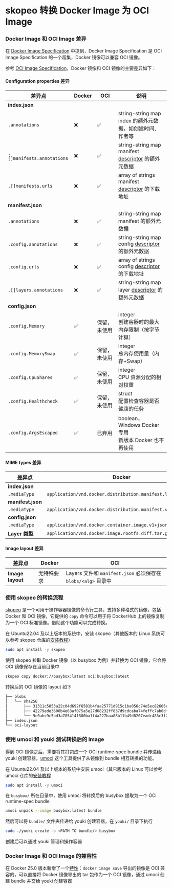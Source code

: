 # skopeo 转换 Docker Image 为 OCI Image

### Docker Image 和 OCI Image 差异

在 [Docker Image Specification](https://github.com/moby/docker-image-spec/tree/main) 中提到，Docker Image Specification 是 OCI Image Specification 的一个超集，Docker 镜像可以兼容 OCI 镜像。

参考 [OCI Image Specification](https://github.com/opencontainers/image-spec/blob/main/media-types.md#compatibility-matrix)，Docker 镜像和 OCI 镜像的主要差异如下：

#### Configuration properties 差异

| 差异点 | Docker | OCI  | 说明 |
|--------|--------|------|-----------------|
|**index.json**| | | |
|`.annotations`|❌|✅|string-string map<br>index 的额外元数据，如创建时间、作者等|
|`.[]manifests.annotations`|❌|✅|string-string map<br>manifest [descriptor](https://github.com/opencontainers/image-spec/blob/main/descriptor.md) 的额外元数据|
|`.[]manifests.urls`|❌|✅|array of strings<br>manifest [descriptor](https://github.com/opencontainers/image-spec/blob/main/descriptor.md) 的下载地址|
|**manifest.json**| | | |
|`.annotations`|❌|✅|string-string map<br>manifest 的额外元数据|
|`.config.annotations`|❌|✅|string-string map<br>config [descriptor](https://github.com/opencontainers/image-spec/blob/main/descriptor.md) 的额外元数据|
|`.config.urls`|❌|✅|array of strings<br>config [descriptor](https://github.com/opencontainers/image-spec/blob/main/descriptor.md) 的下载地址|
|`.[]layers.annotations`|❌|✅|string-string map<br>layer [descriptor](https://github.com/opencontainers/image-spec/blob/main/descriptor.md) 的额外元数据|
|**config.json**| | | |
|`.config.Memory`|✅|保留，未使用|integer<br>创建容器时的最大内存限制（按字节计算）|
|`.config.MemorySwap`|✅|保留，未使用|integer<br>总内存使用量（内存+Swap）|
|`.config.CpuShares`|✅|保留，未使用|integer<br>CPU 资源分配的相对权重|
|`.config.Healthcheck`|✅|保留，未使用|struct<br>配置检查容器是否健康的任务|
|`.config.ArgsEscaped`|✅|已弃用|boolean，Windows Docker 专用<br>新版本 Docker 也不再使用|

#### MIME types 差异

| 差异点 | Docker | OCI  |
|--------|--------|------|
|**index.json**| | |
|`.mediaType`|`application/vnd.docker.distribution.manifest.list.v2+json`|`application/vnd.oci.image.index.v1+json`| MIME 类型|
|**manifest.json**| | |
|`.mediaType`|`application/vnd.docker.distribution.manifest.v2+json`|`application/vnd.oci.image.manifest.v1+json`|MIME 类型|
|**config.json**| | | 
|`.mediaType`|`application/vnd.docker.container.image.v1+json`|`application/vnd.oci.image.config.v1+json`|MIME 类型|
|**Layer 类型**|`application/vnd.docker.image.rootfs.diff.tar.gzip`|`application/vnd.oci.image.layer.v1.tar+gzip`|仅支持这两个 MIME 类型之间的互相转换|

#### Image layout 差异

| 差异点 | Docker | OCI  |
|--------|--------|------|
|**Image layout**|无特殊要求|Layers 文件和 `manifest.json` 必须保存在 `blobs/<alg>` 目录中|[OCI Specification](https://github.com/opencontainers/image-spec/blob/main/image-layout.md#content) 中对 Image layout 有做规定|

### 使用 skopeo 的转换流程
[skopeo](https://github.com/containers/skopeo) 是一个可用于操作容器镜像的命令行工具，支持多种格式的镜像，包括 Docker 和 OCI 镜像，它提供的 `copy` 命令可以用于将 DockerHub 上的镜像复制为一个 OCI 标准镜像。借助这个功能可以完成转换。

在 Ubuntu22.04 及以上版本的系统中，安装 skopeo（其他版本的 Linux 系统可以参考 skopeo 仓库的[安装教程](https://github.com/containers/skopeo/blob/main/install.md)）

```sh
sudo apt install -y skopeo
```

使用 skopeo 拉取 Docker 镜像（以 busybox 为例）并转换为 OCI 镜像，它会将 OCI 镜像保存在当前目录中

```sh
skopeo copy docker://busybox:latest oci:busybox:latest
```

转换后的 OCI 镜像的 layout 如下

```sh
├── blobs
│   └── sha256
│       ├── 31311c5853a22c04d692f6581b4faa25771d915c1ba056c74e5ec82606eefdfa
│       ├── 42279ede3600b4e63af075a5e27d68232ff837d9cdcaba74feffc7ab0dfec0dc
│       └── 9c0abc9c5bd3a7854141800ba1f4a227baa88b11b49d8207eadc483c3f2496de
├── index.json
└── oci-layout
```

### 使用 umoci 和 youki 测试转换后的 Image

得到 OCI 镜像之后，需要将其打包成一个 OCI runtime-spec bundle 并传递给 youki 创建容器。[umoci](https://github.com/opencontainers/umoci) 这个工具提供了从镜像到 bundle 相互转换的功能。

在 Ubuntu22.04 及以上版本的系统中安装 umoci（其它版本的 Linux 可以参考 umoci 仓库的[安装教程](https://github.com/opencontainers/umoci#install)

```sh
sudo apt install -y umoci
```

在 `busybox/` 所在目录中，使用 umoci 将转换后的 busybox 提取为一个 OCI runtime-spec bundle

```sh
umoci unpack --image busybox:latest bundle
```

然后可以将 `bundle/` 文件夹传递给 youki 创建容器，在 `youki/` 目录下执行

```sh
sudo ./youki create -b <PATH TO bundle/> busybox
```

创建后可以通过 youki 管理和操作容器

### Docker Image 和 OCI Image 的兼容性

在 Docker 25.0 版本新增了一个[特性](https://github.com/moby/moby/pull/44598)：`docker image save` 导出的镜像是 OCI 兼容的，可以直接将 Docker 镜像导出的 tar 包作为一个 OCI 镜像，通过 umoci 创建 bundle 并交给 youki 创建容器